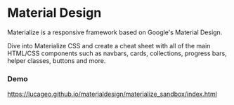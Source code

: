 # Material Design
Materialize is a responsive framework based on Google's Material Design.

Dive into Materialize CSS and create a cheat sheet with all of the main HTML/CSS components such as navbars, cards, collections, progress bars, helper classes, buttons and more. 

### Demo
https://lucageo.github.io/materialdesign/materialize_sandbox/index.html
